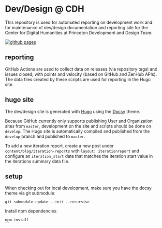 # Dev/Design @ CDH

This repository is used for automated reporting on development work and for maintenance of dev/design documentation and reporting site for the Center for Digital Humanities at Princeton Development and Design Team.

[![github pages](https://github.com/Princeton-CDH/princeton-cdh.github.io/workflows/github%20pages/badge.svg)](https://princeton-cdh.github.io/)

## reporting

GitHub Actions are used to collect data on releases (via repository tags) and issues closed, with points and velocity (based on GitHub and ZenHub APIs). The data files created by these scripts are used for reporting in the Hugo site.

## hugo site

The dev/design site is generated with [Hugo](https://gohugo.io/) using the [Docsy](https://www.docsy.dev/) theme.

Because GitHub currently only supports publishing User and Organization sites from `master`, development on the site and scripts should be done on `develop`. The Hugo site is automatically compiled and published from the `develop` branch and published to `master`.

To add a new iteration report, create a new post under `content/blog/iteration-reports` with `layout: iterationreport` and configure an `iteration_start` date that matches the iteration start value in the iterations summary data file.


## setup

When checking out for local development, make sure you have
the docsy theme via git submodule:

```
git submodule update --init --recursive
```

Install npm dependencies:

```
npm install
``






